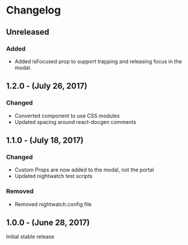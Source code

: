Changelog
=========

Unreleased
----------
### Added
* Added isFocused prop to support trapping and releasing focus in the modal.

1.2.0 - (July 26, 2017)
------------------
### Changed
* Converted component to use CSS modules
* Updated spacing around react-docgen comments

1.1.0 - (July 18, 2017)
------------------
### Changed
* Custom Props are now added to the modal, not the portal
* Updated nightwatch test scripts

### Removed
* Removed nightwatch.config file

1.0.0 - (June 28, 2017)
------------------
Initial stable release
